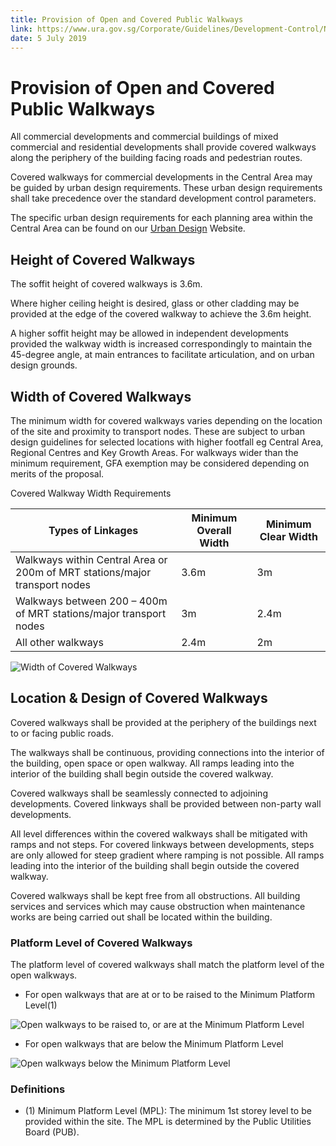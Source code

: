 ```yaml
---
title: Provision of Open and Covered Public Walkways
link: https://www.ura.gov.sg/Corporate/Guidelines/Development-Control/Non-Residential/Commercial/Covered-Walkways
date: 5 July 2019
---
```


# Provision of Open and Covered Public Walkways

All commercial developments and commercial buildings of mixed commercial and residential developments shall provide covered walkways along the periphery of the building facing roads and pedestrian routes.

Covered walkways for commercial developments in the Central Area may be guided by urban design requirements. These urban design requirements shall take precedence over the standard development control parameters.

The specific urban design requirements for each planning area within the Central Area can be found on our [Urban Design](https://www.ura.gov.sg/Corporate/Guidelines/Urban-Design) Website.

## Height of Covered Walkways

The soffit height of covered walkways is 3.6m.

Where higher ceiling height is desired, glass or other cladding may be provided at the edge of the covered walkway to achieve the 3.6m height.

A higher soffit height may be allowed in independent developments provided the walkway width is increased correspondingly to maintain the 45-degree angle, at main entrances to facilitate articulation, and on urban design grounds.

## Width of Covered Walkways

The minimum width for covered walkways varies depending on the location of the site and proximity to transport nodes. These are subject to urban design guidelines for selected locations with higher footfall eg Central Area, Regional Centres and Key Growth Areas. For walkways wider than the minimum requirement, GFA exemption may be considered depending on merits of the proposal.

Covered Walkway Width Requirements

| **Types of Linkages**                                                      | **Minimum Overall Width** | **Minimum Clear Width** |
| -------------------------------------------------------------------------- | ------------------------- | ----------------------- |
| Walkways within Central Area or 200m of MRT stations/major transport nodes | 3.6m                      | 3m                      |
| Walkways between 200 – 400m of MRT stations/major transport nodes          | 3m                        | 2.4m                    |
| All other walkways                                                         | 2.4m                      | 2m                      |

![Width of Covered Walkways](https://www.ura.gov.sg/-/media/Corporate/Guidelines/Development-control/Commercial/C20_Covered_Walkways.jpg?h=100%25&w=100%25)

## Location & Design of Covered Walkways

Covered walkways shall be provided at the periphery of the buildings next to or facing public roads.

The walkways shall be continuous, providing connections into the interior of the building, open space or open walkway. All ramps leading into the interior of the building shall begin outside the covered walkway.

Covered walkways shall be seamlessly connected to adjoining developments. Covered linkways shall be provided between non-party wall developments.

All level differences within the covered walkways shall be mitigated with ramps and not steps. For covered linkways between developments, steps are only allowed for steep gradient where ramping is not possible. All ramps leading into the interior of the building shall begin outside the covered walkway.

Covered walkways shall be kept free from all obstructions. All building services and services which may cause obstruction when maintenance works are being carried out shall be located within the building.

### Platform Level of Covered Walkways

The platform level of covered walkways shall match the platform level of the open walkways.

- For open walkways that are at or to be raised to the Minimum Platform Level(1)

![Open walkways to be raised to, or are at the Minimum Platform Level](https://www.ura.gov.sg/-/media/Corporate/Guidelines/Development-control/Commercial/C11_Covered_Walkways_MPL_A.jpg?h=100%25&w=100%25)

- For open walkways that are below the Minimum Platform Level

![Open walkways below the Minimum Platform Level](https://www.ura.gov.sg/-/media/Corporate/Guidelines/Development-control/Commercial/C12_Covered_Walkways_MPL_B.jpg?h=100%25&w=100%25)

### Definitions

- (1) Minimum Platform Level (MPL): The minimum 1st storey level to be provided within the site. The MPL is determined by the Public Utilities Board (PUB).
